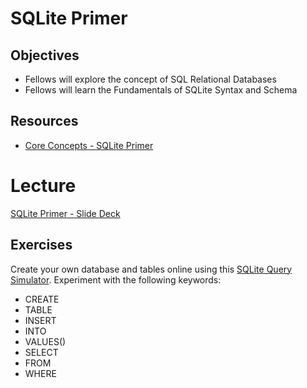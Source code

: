 # SQLite Primer

## Objectives
* Fellows will explore the concept of SQL Relational Databases
* Fellows will learn the Fundamentals of SQLite Syntax and Schema

## Resources
* [Core Concepts - SQLite Primer](https://google-developer-training.github.io/android-developer-fundamentals-course-concepts-v2/unit-4-saving-user-data/lesson-10-storing-data-with-room/10-0-c-sqlite-primer/10-0-c-sqlite-primer.html)

# Lecture
[SQLite Primer - Slide Deck](https://docs.google.com/presentation/d/1JeRAAHJhjprO-MwnyX0CGAU1GiaBqWF5jDYceXdHmIc/edit#slide=id.p)

## Exercises
Create your own database and tables online using this [SQLite Query Simulator](https://www.tutorialspoint.com/execute_sql_online.php). Experiment with the following keywords:
* CREATE
* TABLE
* INSERT
* INTO
* VALUES()
* SELECT
* FROM
* WHERE
